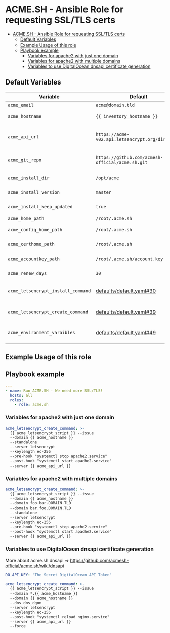 # ACME.SH - Ansible Role for requesting SSL/TLS certs

- [ACME.SH - Ansible Role for requesting SSL/TLS certs](#acmesh---ansible-role-for-requesting-ssltls-certs)
  - [Default Variables](#default-variables)
  - [Example Usage of this role](#example-usage-of-this-role)
  - [Playbook example](#playbook-example)
    - [Variables for apache2 with just one domain](#variables-for-apache2-with-just-one-domain)
    - [Variables for apache2 with multiple domains](#variables-for-apache2-with-multiple-domains)
    - [Variables to use DigitalOcean dnsapi certificate generation](#variables-to-use-digitalocean-dnsapi-certificate-generation)

## Default Variables

| **Variable**                       | **Default**                                          | **Description**                                                                                                             |
| ---------------------------------- | ---------------------------------------------------- | --------------------------------------------------------------------------------------------------------------------------- |
| `acme_email`                       | `acme@domain.tld`                                    | The mail to receive mails to                                                                                                |
| `acme_hostname`                    | `{{ inventory_hostname }}`                           | The default host name to acquire a cert for                                                                                 |
| `acme_api_url`                     | `https://acme-v02.api.letsencrypt.org/directory`     | By default production, you might want to use `https://acme-staging-v02.api.letsencrypt.org/directory` for staging dev certs |
| `acme_git_repo`                    | `https://github.com/acmesh-official/acme.sh.git`     | The repository where to acquire acme.sh from, in case you run a mirror / fork                                               |
| `acme_install_dir`                 | `/opt/acme`                                          | Where acme.sh should be installed to                                                                                        |
| `acme_install_version`             | `master`                                             | Which git version / branch to checkout                                                                                      |
| `acme_install_keep_updated`        | `true`                                               | Update the git repository when re-running this role?                                                                        |
| `acme_home_path`                   | `/root/.acme.sh`                                     | The location where acme home is                                                                                             |
| `acme_config_home_path`            | `/root/.acme.sh`                                     | The location where acme has its configuration                                                                               |
| `acme_certhome_path`               | `/root/.acme.sh`                                     | The location where certificates get installed to                                                                            |
| `acme_accountkey_path`             | `/root/.acme.sh/account.key`                         | The location where the acme account key is stored                                                                           |
| `acme_renew_days`                  | `30`                                                 | The amount of days when certificates should be renewed                                                                      |
| `acme_letsencrypt_install_command` | [defaults/default.yaml#30](./defaults/main.yaml#L30) | The acme.sh install command for the local configuration for cert creating                                                   |
| `acme_letsencrypt_create_command`  | [defaults/default.yaml#39](./defaults/main.yaml#L39) | The acme.sh create cert command, here you can add the `--force` option to force a renewal                                   |
| `acme_environment_varaibles`       | [defaults/default.yaml#49](./defaults/main.yaml#L49) | An object of names variables which get passed to the install command for environment variables                              |

## Example Usage of this role

## Playbook example

```yaml
---
- name: Run ACME.SH - We need more SSL/TLS!
  hosts: all
  roles:
    - role: acme.sh
```

### Variables for apache2 with just one domain

```yaml
acme_letsencrypt_create_command: >-
  {{ acme_letsencrypt_script }} --issue
  --domain {{ acme_hostname }}
  --standalone
  --server letsencrypt
  --keylength ec-256
  --pre-hook "systemctl stop apache2.service"
  --post-hook "systemctl start apache2.service"
  --server {{ acme_api_url }}
```

### Variables for apache2 with multiple domains

```yaml
acme_letsencrypt_create_command: >-
  {{ acme_letsencrypt_script }} --issue
  --domain {{ acme_hostname }}
  --domain foo.bar.DOMAIN.TLD
  --domain bar.foo.DOMAIN.TLD
  --standalone
  --server letsencrypt
  --keylength ec-256
  --pre-hook "systemctl stop apache2.service"
  --post-hook "systemctl start apache2.service"
  --server {{ acme_api_url }}
```

### Variables to use DigitalOcean dnsapi certificate generation

More about acme.sh dnsapi => <https://github.com/acmesh-official/acme.sh/wiki/dnsapi>

```yaml
DO_API_KEY: "The Secret DigitalOcean API Token"

acme_letsencrypt_create_command: >-
  {{ acme_letsencrypt_script }} --issue
  --domain *.{{ acme_hostname }}
  --domain {{ acme_hostname }}
  --dns dns_dgon
  --server letsencrypt
  --keylength ec-256
  --post-hook "systemctl reload nginx.service"
  --server {{ acme_api_url }}
  --force
```
